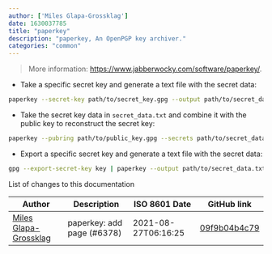 ```yaml
---
author: ['Miles Glapa-Grossklag']
date: 1630037785
title: "paperkey"
description: "paperkey, An OpenPGP key archiver."
categories: "common"
---
```

> More information: <https://www.jabberwocky.com/software/paperkey/>.

- Take a specific secret key and generate a text file with the secret data:

```bash
paperkey --secret-key path/to/secret_key.gpg --output path/to/secret_data.txt
```

- Take the secret key data in `secret_data.txt` and combine it with the public key to reconstruct the secret key:

```bash
paperkey --pubring path/to/public_key.gpg --secrets path/to/secret_data.txt --output secret_key.gpg
```

- Export a specific secret key and generate a text file with the secret data:

```bash
gpg --export-secret-key key | paperkey --output path/to/secret_data.txt
```
List of changes to this documentation


Author | Description | ISO 8601 Date | GitHub link
------|-----|-----|-----
[Miles Glapa-Grossklag](mailto:miles@glapa-grossklag.com) | paperkey: add page (#6378) | 2021-08-27T06:16:25 | [09f9b04b4c79](https://github.com/tldr-pages/tldr/commit/09f9b04b4c79df3fc0f15d1e1816212fef5c0da8)

